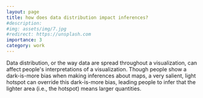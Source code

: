 ```yaml
---
layout: page
title: how does data distribution impact inferences?
#description: 
#img: assets/img/7.jpg
#redirect: https://unsplash.com
importance: 3
category: work
---
```


Data distribution, or the way data are spread throughout a visualization, can affect people's interpretations of a visualization. Though people show a dark-is-more bias when making inferences about maps, a very salient, light hotspot can override this dark-is-more bias, leading people to infer that the lighter area (i.e., the hotspot) means larger quantities.